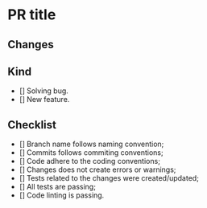 # PR title

## Changes

<!-- Please include a description about what was modified on the PR. Also include any motivation or relevant context. -->

<!-- If the PR contains any modification of the UI, it will be good to include photos or videos comparing their before and after. -->

<!-- If the PR solves an issue, please uncomment the line below and replace "issue" by its number. If it is not related to an issue, you can ignore the line. -->

<!-- Resolve #(issue) -->

## Kind

<!-- Mark one: -->

- [] Solving bug.
- [] New feature.

## Checklist

<!-- Please make sure that all the following rules are applied and mark them: -->

- [] Branch name follows naming convention;
- [] Commits follows commiting conventions;
- [] Code adhere to the coding conventions;
- [] Changes does not create errors or warnings;
- [] Tests related to the changes were created/updated;
- [] All tests are passing;
- [] Code linting is passing.
